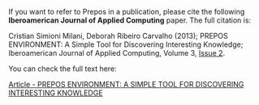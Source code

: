 If you want to refer to Prepos in a publication, please cite the following **Iberoamerican Journal of Applied Computing** paper. The full citation is:

Cristian Simioni Milani, Deborah Ribeiro Carvalho (2013); PREPOS ENVIRONMENT: A Simple Tool for Discovering Interesting Knowledge; Iberoamerican Journal of Applied Computing, Volume 3, [Issue 2](https://code.google.com/p/prepos/issues/detail?id=2).

You can check the full text here:

[Article - PREPOS ENVIRONMENT: A SIMPLE TOOL FOR DISCOVERING INTERESTING KNOWLEDGE](http://www.revistas2.uepg.br/index.php/ijac/article/view/6141/0)